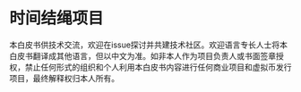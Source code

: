 # 时间结绳项目
本白皮书供技术交流，欢迎在issue探讨并共建技术社区。欢迎语言专长人士将本白皮书翻译成其他语言，但以中文为准。如非本人作为项目负责人或书面签章授权，禁止任何形式的组织和个人利用本白皮书内容进行任何商业项目和虚拟币发行项目，最终解释权归本人所有。
